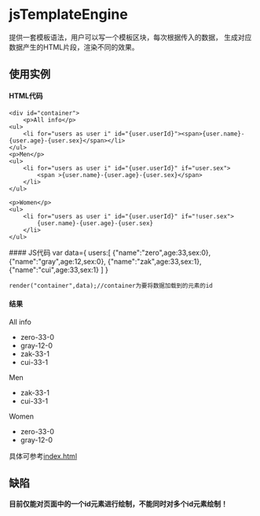 # jsTemplateEngine
提供一套模板语法，用户可以写一个模板区块，每次根据传入的数据，
生成对应数据产生的HTML片段，渲染不同的效果。

## 使用实例
#### HTML代码
    <div id="container">
	    <p>All info</p>
	<ul>
		<li for="users as user i" id="{user.userId}"><span>{user.name}-{user.age}-{user.sex}</span></li>
	</ul>
	<p>Men</p>
	<ul>
		<li for="users as user i" id="{user.userId}" if="user.sex">
			<span >{user.name}-{user.age}-{user.sex}</span>
		</li>
	</ul>
	
	<p>Women</p>
	<ul>
		<li for="users as user i" id="{user.userId}" if="!user.sex">
			{user.name}-{user.age}-{user.sex}
		</li>
	</ul>
</div>
#### JS代码
    var data={
        users:[
                {"name":"zero",age:33,sex:0},
                {"name":"gray",age:12,sex:0},
		        {"name":"zak",age:33,sex:1},
		        {"name":"cui",age:33,sex:1}
		    ]
		}  
	
    render("container",data);//container为要将数据加载到的元素的id	
    

#### 结果

<div id="container"><p>All info</p><ul><li id="undefined"><span>zero-33-0</span></li><li id="undefined"><span>gray-12-0</span></li><li id="undefined"><span>zak-33-1</span></li><li id="undefined"><span>cui-33-1</span></li></ul><p>Men</p><ul><li id="undefined"><span>zak-33-1</span></li><li id="undefined"><span>cui-33-1</span></li></ul><p>Women</p><ul><li id="undefined">
					zero-33-0
				</li><li id="undefined">
					gray-12-0
				</li></ul></div>

具体可参考[index.html](./index.html)

## 缺陷
**目前仅能对页面中的一个id元素进行绘制，不能同时对多个id元素绘制！**